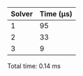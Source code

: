 |   Solver |   Time (µs) |
|----------|-------------|
|        1 |          95 |
|        2 |          33 |
|        3 |           9 |
Total time: 0.14 ms
